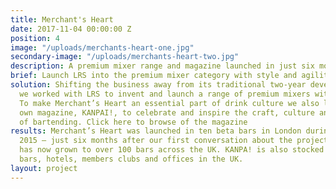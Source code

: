 ```yaml
---
title: Merchant's Heart
date: 2017-11-04 00:00:00 Z
position: 4
image: "/uploads/merchants-heart-one.jpg"
secondary-image: "/uploads/merchants-heart-two.jpg"
description: A premium mixer range and magazine launched in just six months
brief: Launch LRS into the premium mixer category with style and agility.
solution: Shifting the business away from its traditional two-year development cycles,
  we worked with LRS to invent and launch a range of premium mixers within six months.
  To make Merchant’s Heart an essential part of drink culture we also launched it’s
  own magazine, KANPAI!, to celebrate and inspire the craft, culture and artistry
  of bartending. Click here to browse of the magazine
results: Merchant’s Heart was launched in ten beta bars in London during December
  2015 – just six months after our first conversation about the project, and this
  has now grown to over 100 bars across the UK. KANPA! is also stocked in over 300
  bars, hotels, members clubs and offices in the UK.
layout: project
---
```


